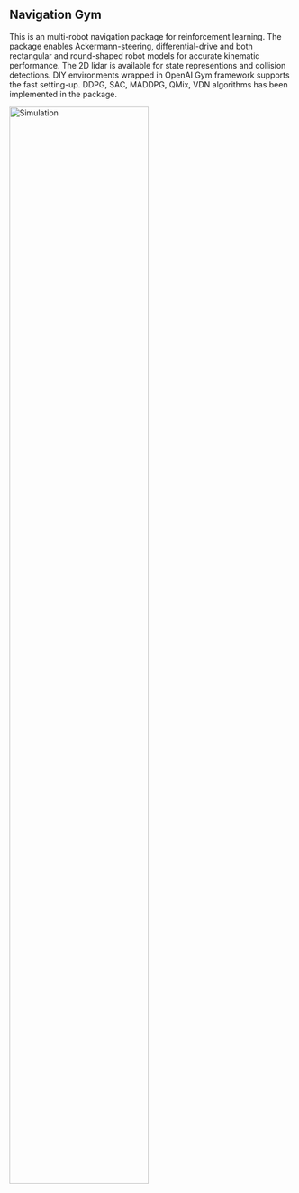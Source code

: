 ## Navigation Gym
This is an multi-robot navigation package for reinforcement learning. The package enables Ackermann-steering, differential-drive and both rectangular and round-shaped robot models for accurate kinematic performance.
The 2D lidar is available for state representions and collision detections. DIY environments wrapped in OpenAI Gym framework supports the fast setting-up. DDPG, SAC, MADDPG, QMix, VDN algorithms has been implemented in the package.


 <img src="./whole.png" width = "70%" height = "70%" alt="Simulation" align=center />

